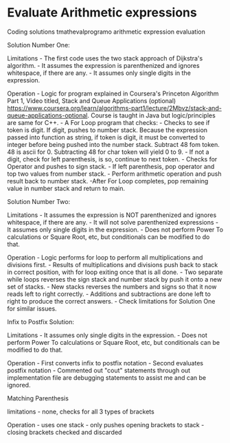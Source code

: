 # Evaluate Arithmetic expressions

Coding solutions tmathevalprogramo arithmetic expression evaluation

Solution Number One:

  Limitations
    - The first code uses the two stack approach of Dijkstra's algorithm. 
    - It assumes the expression is parenthenized and ignores whitespace, if there are any.
    - It assumes only single digits in the expression.
  
  Operation
    - Logic for program explained in Coursera's Princeton Algorithm Part 1, Video titled, Stack and Queue Applications (optional) https://www.coursera.org/learn/algorithms-part1/lecture/2Mbvz/stack-and-queue-applications-optional. Course is  taught in Java but logic/principles are same for C++.
    - A For Loop program that checks:
    - Checks to see if token is digit.  If digit, pushes to number stack.  Because the expression passed into function as string, if token is digit, it must be converted to integer before being pushed into the number stack.  Subtract 48 fom token.  48 is ascii for 0.  Subtracting 48 for char token will yield 0 to 9.
    - If not a digit, check for left parenthesis, is so, continue to next token.
    - Checks for Operator and pushes to sign stack.
    - If left parenthesis, pop operator and top two values from number stack.
    - Perform arithmetic operation and push result back to number stack.
    -After For Loop completes, pop remaining value in number stack and return to main.
 
 
Solution Number Two:

  Limitations
    - It assumes the expression is NOT parenthenized and ignores whitespace, if there are any.
    - It will not solve parenthenized expressions
    - It assumes only single digits in the expression.
    - Does not perform Power To calculations or Square Root, etc, but conditionals can be modified to do that.
  
  Operation
    - Logic performs for loop to perform all multiplications and divisions first.
    - Results of multiplications and divisions push back to stack in correct position, with for loop exiting once that is all         done.
    - Two separate while loops reverses the sign stack and number stack by push it onto a new set of stacks.
    - New stacks reverses the numbers and signs so that it now reads left to right correctly.
    - Additions and subtractions are done left to right to produce the correct answers.
    - Check limitations for Solution One for similar issues.
  
 
Infix to Postfix Solution:
 
  Limitations
    - It assumes only single digits in the expression.
    - Does not perform Power To calculations or Square Root, etc, but conditionals can be modified to do that.
    
  Operation
    - First converts infix to postfix notation
    - Second evaluates postfix notation
    - Commented out "cout" statements through out implementation file are debugging statements to assist me and can be 
    ignored.
    
Matching Parenthesis

  limitations 
    - none, checks for all 3 types of brackets
    
  Operation
    - uses one stack
    - only pushes opening brackets to stack
    - closing brackets checked and discarded
